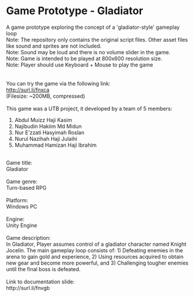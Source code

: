 # Game Prototype - Gladiator
A game prototype exploring the concept of a 'gladiator-style' gameplay loop <br/>
Note: The repository only contains the original script files. Other asset files like sound and sprites are not included.<br/>
Note: Sound may be loud and there is no volume slider in the game.<br/>
Note: Game is intended to be played at 800x600 resolution size.<br/>
Note: Player should use Keyboard + Mouse to play the game<br/>
<br/><br/>
You can try the game via the following link:<br/>
http://surl.li/fnxca<br/>
(Filesize: ~200MB, compressed)<br/>
<br/>
This game was a UTB project, it developed by a team of 5 members:<br/>
1. Abdul Muizz Haji Kasim<br/>
2. Najibudin Hakiim Md Midun<br/>
3. Nur E’zzati Hasyimah Roslan<br/>
4. Nurul Nazihah Haji Julaihi<br/>
5. Muhammad Hamizan Haji Ibrahim<br/>
<br/>
Game title:<br/>
Gladiator<br/>
<br/>
Game genre:<br/>
Turn-based RPG<br/>
<br/>
Platform:<br/>
Windows PC<br/>
<br/>
Engine:<br/>
Unity Engine<br/>
<br/>
Game description:<br/>
In Gladiator, Player assumes control of a gladiator character named Knight Jocelin. The main gameplay loop consists of: 1) Defeating enemies in the arena to gain gold and experience, 2) Using resources acquired to obtain new gear and become more powerful, and 3) Challenging tougher enemies until the final boss is defeated.<br/>
<br/>
Link to documentation slide:<br/>
http://surl.li/fnvgb
